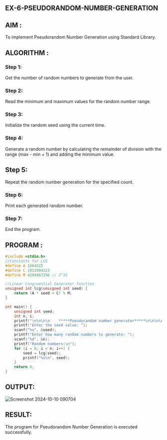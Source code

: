 ## EX-6-PSEUDORANDOM-NUMBER-GENERATION
## AIM :
To implement Pseudorandom Number Generation using Standard Library.
## ALGORITHM :
### Step 1:
Get the number of random numbers to generate from the user.

### Step 2:
Read the minimum and maximum values for the random number range.

### Step 3: 
Initialize the random seed using the current time.

### Step 4:
Generate a random number by calculating the remainder of division with the range (max - min + 1) and adding the minimum value.

## Step 5: 
Repeat the random number generation for the specified count.

### Step 6:
Print each generated random number.

### Step 7:
End the program.

## PROGRAM :
```c
#include <stdio.h>
//Constants for LCG
#define A 1664525
#define C 1013904223
#define M 4294967296 // 2^32

//Linear Congruential Generator function
unsigned int lcg(unsigned int seed) {
    return (A * seed + C) % M;
}

int main() {
    unsigned int seed;
    int n, i;
    printf("\n\n\n\n    *****Pseudorandom number generator*****\n\n\n\n");
    printf("Enter the seed value: ");
    scanf("%u", &seed);
    printf("Enter how many random numbers to generate: ");
    scanf("%d", &n);
    printf("Random numbers:\n");
    for (i = 0; i < n; i++) {
        seed = lcg(seed);
        printf("%u\n", seed);
    }
    return 0;
}
```
## OUTPUT:
![Screenshot 2024-10-10 090704](https://github.com/user-attachments/assets/692952c0-48e8-469b-be04-70afed4562ed)

## RESULT:
The program for Pseudorandom Number Generation is executed successfully.

